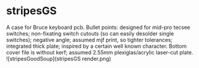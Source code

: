 # stripesGS
A case for Bruce keyboard pcb.
Bullet points: designed for mid-pro tecsee switches; non-fixating switch cutouts (so can easily desolder single switches); negative angle; assumed mjf print, so tighter tolerances; integrated thick plate; inspired by a certain well known character.
Bottom cover file is without kerf; assumed 2.55mm plexiglas/acrylic laser-cut plate.
![stripesGoodSoup](stripesGS render.png)